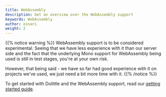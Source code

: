 ```yaml
---
title: WebAssembly
description: Get an overview over the WebAssembly support
keywords: WebAssembly
author: einari
weight: 2
---
```

{{% notice warning %}}
WebAssembly support is to be considered experimental.
Seeing that we have less experience with it than our server side and the fact
that the underlying Mono support for WebAssembly being used is still in test
stages, you're at your own risk.

However, that being said - we have so far had good experience with it on projects
we've used, we just need a bit more time with it.
{{% /notice %}}

To get started with Dolittle and the WebAssembly support, read our
[getting started guide](./getting_started).